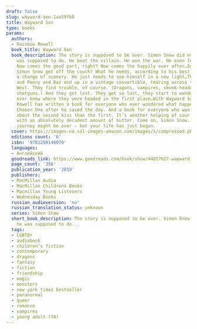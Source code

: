 ```yaml
---
draft: false
slug: wayward-son-1aa59fb8
title: Wayward Son
type: books
params:
  authors:
  - Rainbow Rowell
  book_title: Wayward Son
  book_description: The story is supposed to be over. Simon Snow did everything he
    was supposed to do. He beat the villain. He won the war. He even fell in love.
    Now comes the good part, right? Now comes the happily ever after…So why can’t
    Simon Snow get off the couch? What he needs, according to his best friend, is
    a change of scenery. He just needs to see himself in a new light…That’s how Simon
    and Penny and Baz end up in a vintage convertible, tearing across the American
    West. They find trouble, of course. (Dragons, vampires, skunk-headed things with
    shotguns.) And they get lost. They get so lost, they start to wonder whether they
    ever knew where they were headed in the first place…With Wayward Son, Rainbow
    Rowell has written a book for everyone who ever wondered what happened to the
    Chosen One after he saved the day. And a book for everyone who was ever more curious
    about the second kiss than the first. It’s another helping of sour cherry scones
    with an absolutely decadent amount of butter. Come on, Simon Snow. Your hero’s
    journey might be over – but your life has just begun.
  cover: https://images-na.ssl-images-amazon.com/images/S/compressed.photo.goodreads.com/books/1552666477i/44017627.jpg
  editions count: '6'
  isbn: '9781250146076'
  languages:
  - Английский
  goodreads_link: https://www.goodreads.com/book/show/44017627-wayward-son
  page_count: '356'
  publication_year: '2019'
  publishers:
  - MacMillan Audio
  - MacMillan Childrens Books
  - Macmillan Young Listeners
  - Wednesday Books
  russian_audioversion: 'no'
  russian_translation_status: unknown
  series: Simon Snow
  short_book_description: The story is supposed to be over. Simon Snow did everything
    he was supposed to do...
  tags:
  - LGBTQ+
  - audiobook
  - children's fiction
  - contemporary
  - dragons
  - fantasy
  - fiction
  - friendship
  - magic
  - monsters
  - new york times bestseller
  - paranormal
  - queer
  - romance
  - vampires
  - young adult (YA)
---
```

